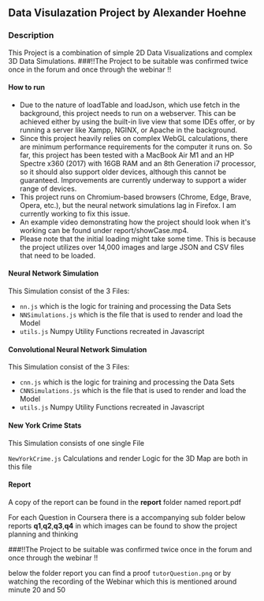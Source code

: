 ## Data Visulazation Project by Alexander Hoehne

### Description

This Project is a combination of simple 2D Data Visualizations and complex 
3D Data Simulations.
###!!The Project to be suitable was confirmed twice once in the forum and once through the webinar !!



#### How to run

- Due to the nature of loadTable and loadJson, which use fetch in the background, this project needs to run on a webserver. This can be achieved either by using the built-in live view that some IDEs offer, or by running a server like Xampp, NGINX, or Apache in the background.
- Since this project heavily relies on complex WebGL calculations, there are minimum performance requirements for the computer it runs on. So far, this project has been tested with a MacBook Air M1 and an HP Spectre x360 (2017) with 16GB RAM and an 8th Generation i7 processor, so it should also support older devices, although this cannot be guaranteed. Improvements are currently underway to support a wider range of devices.
- This project runs on Chromium-based browsers (Chrome, Edge, Brave, Opera, etc.), but the neural network simulations lag in Firefox. I am currently working to fix this issue.
- An example video demonstrating how the project should look when it's working can be found under report/showCase.mp4.
- Please note that the initial loading might take some time. This is because the project utilizes over 14,000 images and large JSON and CSV files that need to be loaded.

#### Neural Network Simulation

This Simulation consist of the 3 Files:

   - `nn.js` which is the logic for training and processing the Data Sets
   - `NNSimulations.js` which is the file that is used to render and load the Model
   - `utils.js` Numpy Utility Functions recreated in Javascript

#### Convolutional Neural Network Simulation

This Simulation consist of the 3 Files:

- `cnn.js` which is the logic for training and processing the Data Sets
- `CNNSimulations.js` which is the file that is used to render and load the Model
- `utils.js` Numpy Utility Functions recreated in Javascript

#### New York Crime Stats


This Simulation consists of one single File

`NewYorkCrime.js` Calculations and render Logic for the 3D Map are both in this file


#### Report 

A copy of the report can be found in the **report** folder named report.pdf 

For each Question in Coursera there is a accompanying sub folder below reports **q1**,**q2**,**q3**,**q4** in which images can be found to show the project planning and thinking


###!!The Project to be suitable was confirmed twice once in the forum and once through the webinar !!

below the folder report you can find a proof `tutorQuestion.png`  or by watching the recording of the Webinar which this is mentioned around minute 20 and 50

